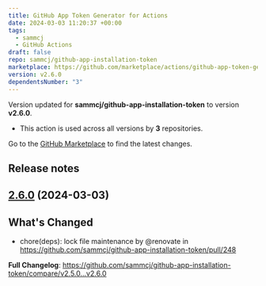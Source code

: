 ```yaml
---
title: GitHub App Token Generator for Actions
date: 2024-03-03 11:20:37 +00:00
tags:
  - sammcj
  - GitHub Actions
draft: false
repo: sammcj/github-app-installation-token
marketplace: https://github.com/marketplace/actions/github-app-token-generator-for-actions
version: v2.6.0
dependentsNumber: "3"
---
```



Version updated for **sammcj/github-app-installation-token** to version **v2.6.0**.
- This action is used across all versions by **3** repositories.

Go to the [GitHub Marketplace](https://github.com/marketplace/actions/github-app-token-generator-for-actions) to find the latest changes.

## Release notes

## [2.6.0](https://github.com/sammcj/github-app-installation-token/compare/v2.5.0...v2.6.0) (2024-03-03)

## What's Changed
* chore(deps): lock file maintenance by @renovate in https://github.com/sammcj/github-app-installation-token/pull/248


**Full Changelog**: https://github.com/sammcj/github-app-installation-token/compare/v2.5.0...v2.6.0
